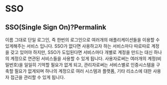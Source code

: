 # SSO
## SSO(Single Sign On)?Permalink

이름 그대로 단일 로그인, 즉 한번의 로그인으로 여러개의 애플리케이션들을 이용할 수 있게해주는 서비스 입니다.
SSO가 없다면 사용하고자 하는 서비스마다 따로따로 계정을 갖고 있어야 하지만,
SSO가 도입된다면 서비스마다 개별로 계정을 만드는 대신 하나의 계정으로 연관된 서비스들을 사용할 수 있게 됩니다.
사용자로써는 여러개의 계정(비밀번호)을 일일히 기억할 필요가 없게 되고,
관리자로써는 서비스별로 인증시스템을 구축할 필요가 없게되며 하나의 계정으로 여러 시스템과 플랫폼, 기타 리소스에 대한 사용자 접근을 관리할 수 있게 됩니다.
